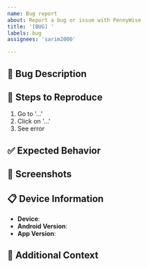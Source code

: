 ```yaml
---
name: Bug report
about: Report a bug or issue with PennyWise
title: '[BUG] '
labels: bug
assignees: 'sarim2000'

---
```


## 🐛 Bug Description
<!-- A clear and concise description of what the bug is -->

## 📱 Steps to Reproduce
1. Go to '...'
2. Click on '...'
3. See error

## ✅ Expected Behavior
<!-- What you expected to happen -->

## 📸 Screenshots
<!-- If applicable, add screenshots to help explain your problem -->

## 📋 Device Information
- **Device**: <!-- e.g. Pixel 6, Samsung S23 -->
- **Android Version**: <!-- e.g. Android 13 -->
- **App Version**: <!-- e.g. 2.1.2 -->

## 💬 Additional Context
<!-- Add any other context about the problem here -->